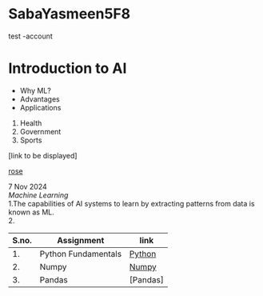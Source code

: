 # SabaYasmeen5F8
test -account

# Introduction to AI

 - Why ML?
 -  Advantages
 -  Applications

1. Health
2. Government
3. Sports


[link to be displayed]

[rose](https://images.unsplash.com/photo-1667851873721-7e319b4f8633?fm=jpg&q=60&w=3000&ixlib=rb-4.0.3&ixid=M3wxMjA3fDB8MHxzZWFyY2h8N3x8cm9zZXN8ZW58MHx8MHx8fDA%3D)


7 Nov 2024                                                                                                                                                                                 
*Machine Learning*                                                                                                                                                                         
1.The capabilities of AI systems to   learn by extracting patterns from   data is known as ML.                                                                                             
2.



|S.no.|Assignment|link|
|-----|----------|----|
|1.|Python Fundamentals|[Python](https://github.com/saba4405/SabaYasmeen5F8/blob/1403f0445fa4fbaff24ebc0128d31555a34bc379/assignment_01.ipynb)|
|2.|Numpy|[Numpy](https://github.com/saba4405/SabaYasmeen5F8/blob/70ad80d7d8114f7d5e0726527397951a66893920/100_Numpy_exercises%20(1).ipynb)|
|3.|Pandas|[Pandas]
